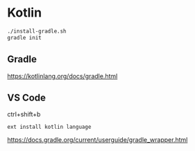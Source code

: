 # Kotlin


```sh
./install-gradle.sh
gradle init
```

## Gradle

https://kotlinlang.org/docs/gradle.html


## VS Code


ctrl+shift+b

```
ext install kotlin language
```

https://docs.gradle.org/current/userguide/gradle_wrapper.html